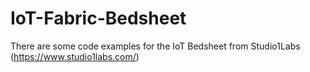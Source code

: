 # IoT-Fabric-Bedsheet
There are some code examples for the IoT Bedsheet from Studio1Labs (https://www.studio1labs.com/)
